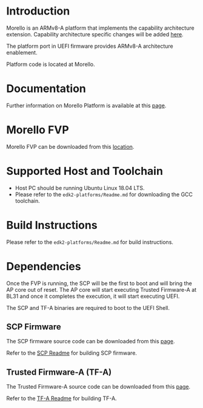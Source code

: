 # Introduction

Morello is an ARMv8-A platform that implements the capability architecture
extension. Capability architecture specific changes will be added [here](https://git.morello-project.org/morello).

The platform port in UEFI firmware provides ARMv8-A architecture enablement.

Platform code is located at Morello.

# Documentation

Further information on Morello Platform is available at this [page](https://developer.arm.com/architectures/cpu-architecture/a-profile/morello).

# Morello FVP

Morello FVP can be downloaded from this [location](https://developer.arm.com/tools-and-software/open-source-software/arm-platforms-software/arm-ecosystem-fvps).

# Supported Host and Toolchain

- Host PC should be running Ubuntu Linux 18.04 LTS.
- Please refer to the `edk2-platforms/Readme.md` for downloading the GCC toolchain.

# Build Instructions

Please refer to the `edk2-platforms/Readme.md` for build instructions.

# Dependencies

Once the FVP is running, the SCP will be the first to boot and will bring the AP
core out of reset. The AP core will start executing Trusted Firmware-A at BL31
and once it completes the execution, it will start executing UEFI.

The SCP and TF-A binaries are required to boot to the UEFI Shell.

## SCP Firmware

The SCP firmware source code can be downloaded from this [page](https://github.com/ARM-software/SCP-firmware).

Refer to the [SCP Readme](https://github.com/ARM-software/SCP-firmware/blob/master/user_guide.md)
for building SCP firmware.

## Trusted Firmware-A (TF-A)

The Trusted Firmware-A source code can be downloaded from this [page](https://trustedfirmware-a.readthedocs.io/en/latest/).

Refer to the [TF-A Readme](https://git.trustedfirmware.org/TF-A/trusted-firmware-a.git/tree/docs/plat/arm/morello/index.rst?h=refs/heads/master) for building TF-A.
